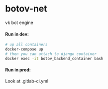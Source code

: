 # botov-net
vk bot engine

#### Run in dev:
```bash
# up all containers
docker-compose up
# then you can attach to django container
docker exec -it botov_backend_container bash
```
#### Run in prod:
Look at .gitlab-ci.yml